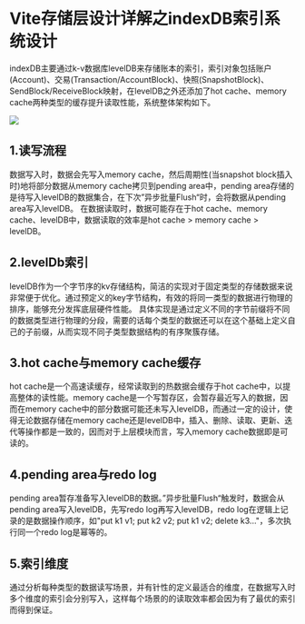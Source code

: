 # Vite存储层设计详解之indexDB索引系统设计

indexDB主要通过k-v数据库levelDB来存储账本的索引，索引对象包括账户(Account)、交易(Transaction/AccountBlock)、快照(SnapshotBlock)、SendBlock/ReceiveBlock映射，在levelDB之外还添加了hot cache、memory cache两种类型的缓存提升读取性能，系统整体架构如下。

![](~images/Vite-indexDB.png)




## 1.读写流程

数据写入时，数据会先写入memory cache，然后周期性(当snapshot block插入时)地将部分数据从memory cache拷贝到pending area中，pending area存储的是待写入levelDB的数据集合，在下次”异步批量Flush“时，会将数据从pending area写入levelDB。
在数据读取时，数据可能存在于hot cache、memory cache、levelDB中，数据读取的效率是hot cache > memory cache > levelDB。


## 2.levelDb索引

levelDB作为一个字节序的kv存储结构，简洁的实现对于固定类型的存储数据来说非常便于优化。通过预定义的key字节结构，有效的将同一类型的数据进行物理的排序，能够充分发挥底层硬件性能。
具体实现是通过定义不同的字节前缀将不同的数据类型进行物理的分段，需要的话每个类型的数据还可以在这个基础上定义自己的子前缀，从而实现不同子类型数据结构的有序聚簇存储。

## 3.hot cache与memory cache缓存

hot cache是一个高速读缓存，经常读取到的热数据会缓存于hot cache中，以提高整体的读性能。memory cache是一个写暂存区，会暂存最近写入的数据，因而在memory cache中的部分数据可能还未写入levelDB，而通过一定的设计，使得无论数据存储在memory cache还是levelDB中，插入、删除、读取、更新、迭代等操作都是一致的，因而对于上层模块而言，写入memory cache数据即是可读的。


## 4.pending area与redo log

pending area暂存准备写入levelDB的数据。”异步批量Flush“触发时，数据会从pending area写入levelDB，先写redo log再写入levelDB，redo log在逻辑上记录的是数据操作顺序，如"put k1 v1; put k2 v2; put k1 v2; delete k3..."，多次执行同一个redo log是幂等的。

## 5.索引维度

通过分析每种类型的数据读写场景，并有针性的定义最适合的维度，在数据写入时多个维度的索引会分别写入，这样每个场景的的读取效率都会因为有了最优的索引而得到保证。
